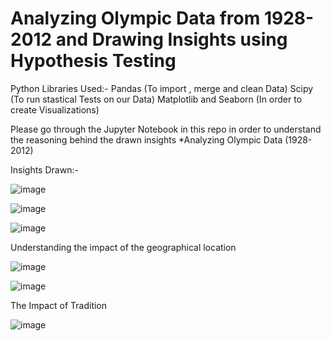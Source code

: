 # Analyzing Olympic Data from 1928-2012 and Drawing Insights using Hypothesis Testing

Python Libraries Used:-
                      Pandas (To import , merge and clean Data)
                      Scipy (To run stastical Tests on our Data)
                      Matplotlib and Seaborn (In order to create Visualizations)
                      
Please go through the Jupyter Notebook in this repo in order to understand the reasoning behind the drawn insights 
*Analyzing Olympic Data (1928-2012)


Insights Drawn:-

![image](https://user-images.githubusercontent.com/113868226/190941475-8ace0352-0d6c-4295-a79f-68651ddb17e0.png)

![image](https://user-images.githubusercontent.com/113868226/190941506-4a2a1fc7-981d-4bae-9769-4cd920cef7fb.png)

![image](https://user-images.githubusercontent.com/113868226/190941547-319369dd-43cd-4369-ab15-7035c64642ea.png)


Understanding the impact of the geographical location

![image](https://user-images.githubusercontent.com/113868226/190941587-695b39fd-8b64-409e-9ace-305b4b0f9e62.png)



![image](https://user-images.githubusercontent.com/113868226/190941633-4d304423-bfb0-40bc-a857-d9549035374d.png)

The Impact of Tradition 

![image](https://user-images.githubusercontent.com/113868226/190941767-11b5aa39-1485-48d3-8a23-6caf824cd6e1.png)







